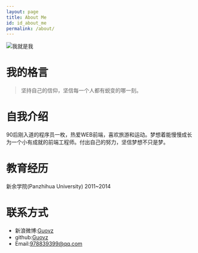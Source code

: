 ```yaml
---
layout: page
title: About Me
id: id_about_me
permalink: /about/
---
```


![我就是我](http://7xlgu7.com1.z0.glb.clouddn.com/me.jpg1)

我的格言
===
> 坚持自己的信仰，坚信每一个人都有蜕变的哪一刻。

自我介绍
===
90后刚入道的程序员一枚，热爱WEB前端，喜欢旅游和运动。梦想着能慢慢成长为一个小有成就的前端工程师。付出自己的努力，坚信梦想不只是梦。

教育经历
===
新余学院(Panzhihua University)  2011~2014

联系方式
===

- 新浪微博:[Guovz](http://www.weibo.com/{{site.weibo_username}}/)
- github:[Guovz](https://github.com/{{site.github_username}})
- Email:[978839399@qq.com](978839399@qq.com)
